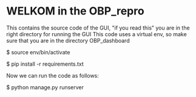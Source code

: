 # WELKOM in the OBP_repro

This contains the source code of the GUI, "if you read this" you are in the right directory for running the GUI
This code uses a virtual env, so make sure that you are in the directory OBP_dashboard

$ source env/bin/activate

$ pip install -r requirements.txt

Now we can run the code as follows:

$ python manage.py runserver
